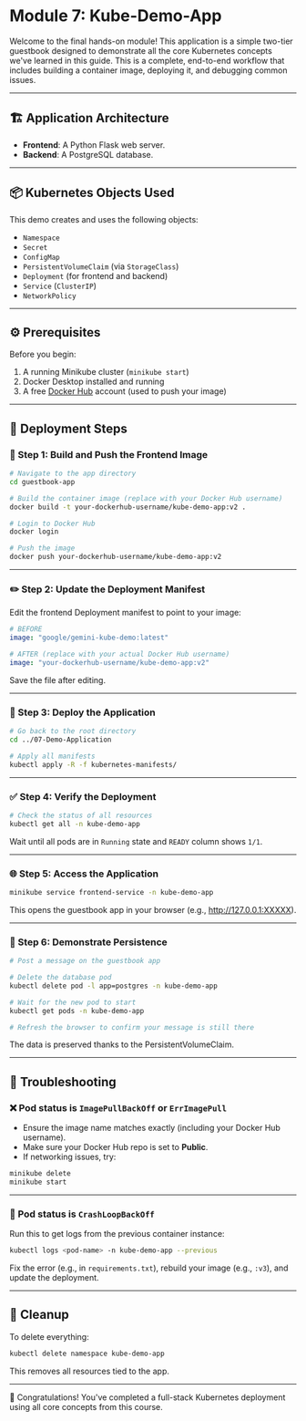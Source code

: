
# Module 7: Kube-Demo-App

Welcome to the final hands-on module! This application is a simple two-tier guestbook designed to demonstrate all the core Kubernetes concepts we've learned in this guide. This is a complete, end-to-end workflow that includes building a container image, deploying it, and debugging common issues.

---

## 🏗️ Application Architecture

- **Frontend**: A Python Flask web server.
- **Backend**: A PostgreSQL database.

---

## 📦 Kubernetes Objects Used

This demo creates and uses the following objects:

- `Namespace`
- `Secret`
- `ConfigMap`
- `PersistentVolumeClaim` (via `StorageClass`)
- `Deployment` (for frontend and backend)
- `Service` (`ClusterIP`)
- `NetworkPolicy`

---

## ⚙️ Prerequisites

Before you begin:

1. A running Minikube cluster (`minikube start`)
2. Docker Desktop installed and running
3. A free [Docker Hub](https://hub.docker.com/) account (used to push your image)

---

## 🚀 Deployment Steps

### 🔧 Step 1: Build and Push the Frontend Image

```bash
# Navigate to the app directory
cd guestbook-app

# Build the container image (replace with your Docker Hub username)
docker build -t your-dockerhub-username/kube-demo-app:v2 .

# Login to Docker Hub
docker login

# Push the image
docker push your-dockerhub-username/kube-demo-app:v2
```

---

### ✏️ Step 2: Update the Deployment Manifest

Edit the frontend Deployment manifest to point to your image:

```yaml
# BEFORE
image: "google/gemini-kube-demo:latest"

# AFTER (replace with your actual Docker Hub username)
image: "your-dockerhub-username/kube-demo-app:v2"
```

Save the file after editing.

---

### 🚢 Step 3: Deploy the Application

```bash
# Go back to the root directory
cd ../07-Demo-Application

# Apply all manifests
kubectl apply -R -f kubernetes-manifests/
```

---

### ✅ Step 4: Verify the Deployment

```bash
# Check the status of all resources
kubectl get all -n kube-demo-app
```

Wait until all pods are in `Running` state and `READY` column shows `1/1`.

---

### 🌐 Step 5: Access the Application

```bash
minikube service frontend-service -n kube-demo-app
```

This opens the guestbook app in your browser (e.g., <http://127.0.0.1:XXXXX>).

---

### 💾 Step 6: Demonstrate Persistence

```bash
# Post a message on the guestbook app

# Delete the database pod
kubectl delete pod -l app=postgres -n kube-demo-app

# Wait for the new pod to start
kubectl get pods -n kube-demo-app

# Refresh the browser to confirm your message is still there
```

The data is preserved thanks to the PersistentVolumeClaim.

---

## 🧰 Troubleshooting

### ❌ Pod status is `ImagePullBackOff` or `ErrImagePull`

- Ensure the image name matches exactly (including your Docker Hub username).
- Make sure your Docker Hub repo is set to **Public**.
- If networking issues, try:

```bash
minikube delete
minikube start
```

---

### 🔁 Pod status is `CrashLoopBackOff`

Run this to get logs from the previous container instance:

```bash
kubectl logs <pod-name> -n kube-demo-app --previous
```

Fix the error (e.g., in `requirements.txt`), rebuild your image (e.g., `:v3`), and update the deployment.

---

## 🧹 Cleanup

To delete everything:

```bash
kubectl delete namespace kube-demo-app
```

This removes all resources tied to the app.

---

🎉 Congratulations! You've completed a full-stack Kubernetes deployment using all core concepts from this course.
